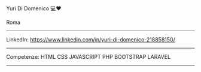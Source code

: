 
Yuri Di Domenico 💻❤

Roma

***

LinkedIn: https://www.linkedin.com/in/yuri-di-domenico-218858150/

***

Competenze:
HTML CSS JAVASCRIPT PHP BOOTSTRAP LARAVEL
***




